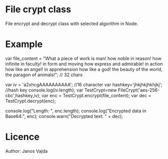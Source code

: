 File crypt class
==================

File encrypt and decrypt class with selected algorithm in Node.

Example
==========

var file_content = "What a piece of work is man! how noble in reason! how infinite in faculty! in form and moving how express and admirable! in action how like an angel! in apprehension how like a god! the beauty of the world, the paragon of animals!"; // 32 chars

var iv = 'a2xhcgAAAAAAAAAA'; //16 character
var hashkey='jhkjhkjhkhjkj'; //hash key
console.log(iv.length);
var TestCrypt=new FileCrypt('aes-256-cbc',hashkey,iv);
var    enc     = TestCrypt.encrypt(file_content);
var dec        = TestCrypt.decrypt(enc);
 
console.log("Length: ", enc.length);
console.log("Encrypted data in Base64:", enc);
console.warn("Decrypted text: " + dec);


Licence
========

Author: Janos Vajda

